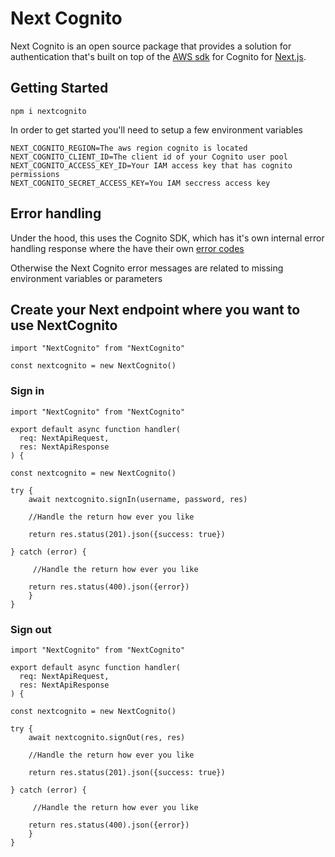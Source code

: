 # Next Cognito

Next Cognito is an open source package that provides a solution for authentication that's built on top of the [AWS sdk](https://www.npmjs.com/package/@aws-sdk/client-cognito-identity-provider) for Cognito for [Next.js](https://nextjs.org/).

## Getting Started

```
npm i nextcognito
```
In order to get started you'll need to setup a few environment variables

```
NEXT_COGNITO_REGION=The aws region cognito is located
NEXT_COGNITO_CLIENT_ID=The client id of your Cognito user pool
NEXT_COGNITO_ACCESS_KEY_ID=Your IAM access key that has cognito permissions
NEXT_COGNITO_SECRET_ACCESS_KEY=You IAM seccress access key
```

## Error handling

Under the hood, this uses the Cognito SDK, which has it's own internal error handling response where the have their own [error codes](https://docs.aws.amazon.com/cognito-user-identity-pools/latest/APIReference/CommonErrors.html)

Otherwise the Next Cognito error messages are related to missing environment variables or parameters

## Create your Next endpoint where you want to use NextCognito

```
import "NextCognito" from "NextCognito"

const nextcognito = new NextCognito()
```

### Sign in
```
import "NextCognito" from "NextCognito"

export default async function handler(
  req: NextApiRequest,
  res: NextApiResponse
) {

const nextcognito = new NextCognito()

try {
    await nextcognito.signIn(username, password, res)

    //Handle the return how ever you like

    return res.status(201).json({success: true})

} catch (error) {

     //Handle the return how ever you like

    return res.status(400).json({error})
    }
}
```

### Sign out
```
import "NextCognito" from "NextCognito"

export default async function handler(
  req: NextApiRequest,
  res: NextApiResponse
) {

const nextcognito = new NextCognito()

try {
    await nextcognito.signOut(res, res)

    //Handle the return how ever you like

    return res.status(201).json({success: true})
    
} catch (error) {

     //Handle the return how ever you like

    return res.status(400).json({error})
    }
}
```